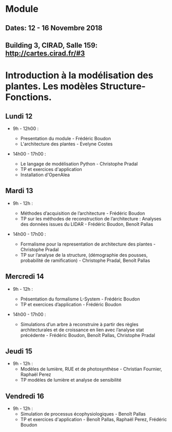 # Module 
## Dates: 12 - 16 Novembre 2018

## Building 3, CIRAD, Salle 159: http://cartes.cirad.fr/#3

# Introduction à la modélisation des plantes. Les modèles Structure-Fonctions.

## Lundi 12

* 9h - 12h00 : 
   - Presentation du module - Frédéric Boudon
   - L'architecture des plantes - Evelyne Costes

* 14h00 - 17h00 : 
    - Le langage de modélisation Python - Christophe Pradal
    - TP et exercices d'application
    - Installation d'OpenAlea

## Mardi 13

* 9h - 12h : 
  - Méthodes d’acquisition de l’architecture - Frédéric Boudon  
  - TP sur les méthodes de reconstruction de l’architecture : Analyses des données issues du LIDAR - Frédéric Boudon, Benoît Pallas

* 14h00 - 17h00 : 
  - Formalisme pour la representation de architecture des plantes -Christophe Pradal
  - TP sur l’analyse de la structure, (démographie des pousses, probabilité de ramification) - Christophe Pradal, Benoît Pallas

## Mercredi 14 

* 9h - 12h : 
   - Présentation du formalisme L-System - Frédéric Boudon
   - TP et exercices d’application - Frédéric Boudon

* 14h00 - 17h00 : 
   - Simulations d’un arbre à reconstruire à partir des règles architecturales et de croissance en lien avec l’analyse stat précédente - Frédéric Boudon, Benoît Pallas, Christophe Pradal

## Jeudi 15

* 9h - 12h :
   - Modèles de lumière, RUE et de photosynthèse - Christian Fournier, Raphaël Perez
   - TP modèles de lumière et analyse de sensibilité

## Vendredi 16

* 9h - 12h :
   - Simulation de processus écophysiologiques - Benoît Pallas
   - TP et exercices d'application  - Benoît Pallas, Raphaël Perez, Frédéric Boudon


